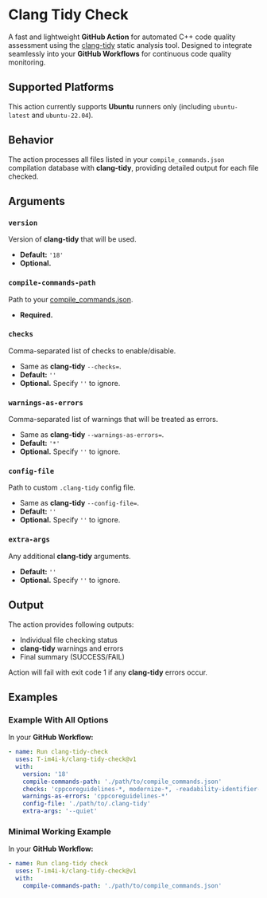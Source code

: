 # Clang Tidy Check

A fast and lightweight **GitHub Action** for automated C++ code quality assessment using
the [clang-tidy](https://clang.llvm.org/extra/clang-tidy/) static analysis tool. Designed to integrate seamlessly into
your **GitHub Workflows** for continuous code quality monitoring.

## Supported Platforms

This action currently supports **Ubuntu** runners only (including `ubuntu-latest` and `ubuntu-22.04`).

## Behavior

The action processes all files listed in your `compile_commands.json` compilation database with **clang-tidy**,
providing detailed output for each file checked.

## Arguments

### `version`

Version of **clang-tidy** that will be used.

- **Default:** `'18'`
- **Optional.**

### `compile-commands-path`

Path to your [compile_commands.json](https://clang.llvm.org/docs/JSONCompilationDatabase.html).

- **Required.**

### `checks`

Comma-separated list of checks to enable/disable.

- Same as **clang-tidy** `--checks=`.
- **Default:** `''`
- **Optional.** Specify `''` to ignore.

### `warnings-as-errors`

Comma-separated list of warnings that will be treated as errors.

- Same as **clang-tidy** `--warnings-as-errors=`.
- **Default:** `'*'`
- **Optional.** Specify `''` to ignore.

### `config-file`

Path to custom `.clang-tidy` config file.

- Same as **clang-tidy** `--config-file=`.
- **Default:** `''`
- **Optional.** Specify `''` to ignore.

### `extra-args`

Any additional **clang-tidy** arguments.

- **Default:** `''`
- **Optional.** Specify `''` to ignore.

## Output

The action provides following outputs:

- Individual file checking status
- **clang-tidy** warnings and errors
- Final summary (SUCCESS/FAIL)

Action will fail with exit code 1 if any **clang-tidy** errors occur.

## Examples

### Example With All Options

In your **GitHub Workflow:**

```yml
- name: Run clang-tidy-check
  uses: T-im4i-k/clang-tidy-check@v1
  with:
    version: '18'
    compile-commands-path: './path/to/compile_commands.json'
    checks: 'cppcoreguidelines-*, modernize-*, -readability-identifier-length'
    warnings-as-errors: 'cppcoreguidelines-*'
    config-file: './path/to/.clang-tidy'
    extra-args: '--quiet'
```

### Minimal Working Example

In your **GitHub Workflow:**

```yml
- name: Run clang-tidy check
  uses: T-im4i-k/clang-tidy-check@v1
  with:
    compile-commands-path: './path/to/compile_commands.json'
```